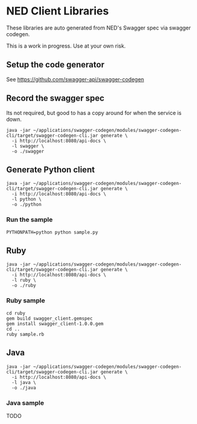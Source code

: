 # NED Client Libraries

These libraries are auto generated from NED's Swagger spec via swagger codegen.

This is a work in progress. Use at your own risk.

## Setup the code generator

See https://github.com/swagger-api/swagger-codegen

## Record the swagger spec

Its not required, but good to has a copy around for when the service is down.

    java -jar ~/applications/swagger-codegen/modules/swagger-codegen-cli/target/swagger-codegen-cli.jar generate \
      -i http://localhost:8080/api-docs \
      -l swagger \
      -o ./swagger


## Generate Python client

    java -jar ~/applications/swagger-codegen/modules/swagger-codegen-cli/target/swagger-codegen-cli.jar generate \
      -i http://localhost:8080/api-docs \
      -l python \
      -o ./python

### Run the sample

    PYTHONPATH=python python sample.py

## Ruby

    java -jar ~/applications/swagger-codegen/modules/swagger-codegen-cli/target/swagger-codegen-cli.jar generate \
      -i http://localhost:8080/api-docs \
      -l ruby \
      -o ./ruby

### Ruby sample

    cd ruby
    gem build swagger_client.gemspec
    gem install swagger_client-1.0.0.gem
    cd ..
    ruby sample.rb

## Java

    java -jar ~/applications/swagger-codegen/modules/swagger-codegen-cli/target/swagger-codegen-cli.jar generate \
      -i http://localhost:8080/api-docs \
      -l java \
      -o ./java

### Java sample

  TODO
